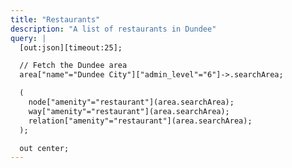 ```yaml
---
title: "Restaurants"
description: "A list of restaurants in Dundee"
query: |
  [out:json][timeout:25];

  // Fetch the Dundee area
  area["name"="Dundee City"]["admin_level"="6"]->.searchArea;

  (
    node["amenity"="restaurant"](area.searchArea);
    way["amenity"="restaurant"](area.searchArea);
    relation["amenity"="restaurant"](area.searchArea);
  );

  out center;
---
```

